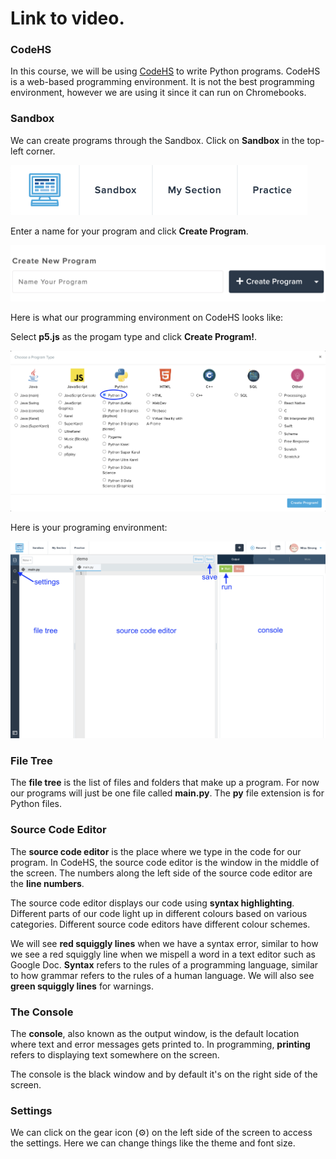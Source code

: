# Link to video.

### CodeHS

In this course, we will be using [CodeHS](http://codehs.com) to write Python programs. CodeHS is a web-based programming environment. It is not the best programming environment, however we are using it since it can run on Chromebooks.

### Sandbox

We can create programs through the Sandbox. Click on **Sandbox** in the top-left corner.

![](../Images/sandbox_button.png)

Enter a name for your program and click **Create Program**.

![](../Images/create_new_program.png)

Here is what our programming environment on CodeHS looks like:

Select **p5.js** as the progam type and click **Create Program!**.

![](../Images/select_program_type.png)

Here is your programing environment:

![](../Images/demo_labelled.png)

### File Tree

The **file tree** is the list of files and folders that make up a program. For now our programs will just be one file called **main.py**. The **py** file extension is for Python files.

### Source Code Editor

The **source code editor** is the place where we type in the code for our program. In CodeHS, the source code editor is the window in the middle of the screen. The numbers along the left side of the source code editor are the **line numbers**.

The source code editor displays our code using **syntax highlighting**. Different parts of our code light up in different colours based on various categories. Different source code editors have different colour schemes.

We will see **red squiggly lines** when we have a syntax error, similar to how we see a red squiggly line when we mispell a word in a text editor such as Google Doc. **Syntax** refers to the rules of a programming language, similar to how grammar refers to the rules of a human language. We will also see **green squiggly lines** for warnings.

### The Console

The **console**, also known as the output window, is the default location where text and error messages gets printed to. In programming, **printing** refers to displaying text somewhere on the screen.

The console is the black window and by default it's on the right side of the screen.

### Settings

We can click on the gear icon (⚙️) on the left side of the screen to access the settings. Here we can change things like the theme and font size.
